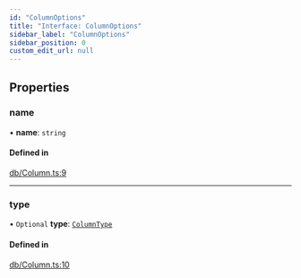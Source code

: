 ```yaml
---
id: "ColumnOptions"
title: "Interface: ColumnOptions"
sidebar_label: "ColumnOptions"
sidebar_position: 0
custom_edit_url: null
---
```


## Properties

### name

• **name**: `string`

#### Defined in

[db/Column.ts:9](https://github.com/powersync-ja/powersync-react-native-sdk/blob/65a3c12/packages/powersync-sdk-common/src/db/Column.ts#L9)

___

### type

• `Optional` **type**: [`ColumnType`](../enums/ColumnType.md)

#### Defined in

[db/Column.ts:10](https://github.com/powersync-ja/powersync-react-native-sdk/blob/65a3c12/packages/powersync-sdk-common/src/db/Column.ts#L10)
